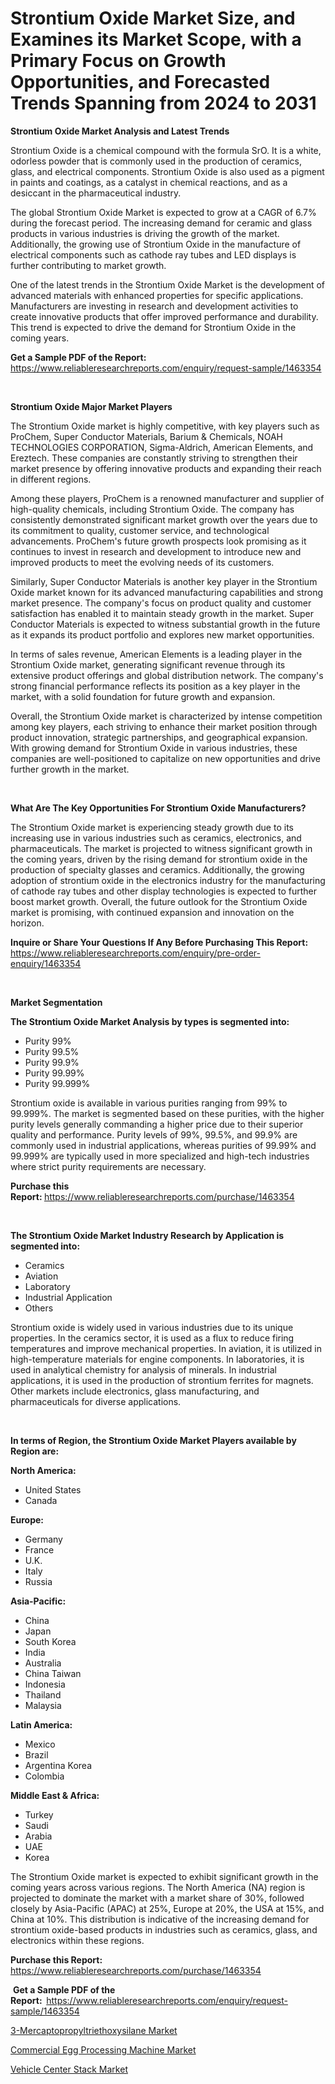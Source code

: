 <p><h1>Strontium Oxide Market Size, and Examines its Market Scope, with a Primary Focus on Growth Opportunities, and Forecasted Trends Spanning from 2024 to 2031</h1></p><p><strong>Strontium Oxide Market Analysis and Latest Trends</strong></p>
<p><p>Strontium Oxide is a chemical compound with the formula SrO. It is a white, odorless powder that is commonly used in the production of ceramics, glass, and electrical components. Strontium Oxide is also used as a pigment in paints and coatings, as a catalyst in chemical reactions, and as a desiccant in the pharmaceutical industry.</p><p>The global Strontium Oxide Market is expected to grow at a CAGR of 6.7% during the forecast period. The increasing demand for ceramic and glass products in various industries is driving the growth of the market. Additionally, the growing use of Strontium Oxide in the manufacture of electrical components such as cathode ray tubes and LED displays is further contributing to market growth.</p><p>One of the latest trends in the Strontium Oxide Market is the development of advanced materials with enhanced properties for specific applications. Manufacturers are investing in research and development activities to create innovative products that offer improved performance and durability. This trend is expected to drive the demand for Strontium Oxide in the coming years.</p></p>
<p><strong>Get a Sample PDF of the Report:&nbsp;</strong> <a href="https://www.reliableresearchreports.com/enquiry/request-sample/1463354">https://www.reliableresearchreports.com/enquiry/request-sample/1463354</a></p>
<p>&nbsp;</p>
<p><strong>Strontium Oxide Major Market Players</strong></p>
<p><p>The Strontium Oxide market is highly competitive, with key players such as ProChem, Super Conductor Materials, Barium & Chemicals, NOAH TECHNOLOGIES CORPORATION, Sigma-Aldrich, American Elements, and Ereztech. These companies are constantly striving to strengthen their market presence by offering innovative products and expanding their reach in different regions.</p><p>Among these players, ProChem is a renowned manufacturer and supplier of high-quality chemicals, including Strontium Oxide. The company has consistently demonstrated significant market growth over the years due to its commitment to quality, customer service, and technological advancements. ProChem's future growth prospects look promising as it continues to invest in research and development to introduce new and improved products to meet the evolving needs of its customers.</p><p>Similarly, Super Conductor Materials is another key player in the Strontium Oxide market known for its advanced manufacturing capabilities and strong market presence. The company's focus on product quality and customer satisfaction has enabled it to maintain steady growth in the market. Super Conductor Materials is expected to witness substantial growth in the future as it expands its product portfolio and explores new market opportunities.</p><p>In terms of sales revenue, American Elements is a leading player in the Strontium Oxide market, generating significant revenue through its extensive product offerings and global distribution network. The company's strong financial performance reflects its position as a key player in the market, with a solid foundation for future growth and expansion.</p><p>Overall, the Strontium Oxide market is characterized by intense competition among key players, each striving to enhance their market position through product innovation, strategic partnerships, and geographical expansion. With growing demand for Strontium Oxide in various industries, these companies are well-positioned to capitalize on new opportunities and drive further growth in the market.</p></p>
<p>&nbsp;</p>
<p><strong>What Are The Key Opportunities For Strontium Oxide Manufacturers?</strong></p>
<p><p>The Strontium Oxide market is experiencing steady growth due to its increasing use in various industries such as ceramics, electronics, and pharmaceuticals. The market is projected to witness significant growth in the coming years, driven by the rising demand for strontium oxide in the production of specialty glasses and ceramics. Additionally, the growing adoption of strontium oxide in the electronics industry for the manufacturing of cathode ray tubes and other display technologies is expected to further boost market growth. Overall, the future outlook for the Strontium Oxide market is promising, with continued expansion and innovation on the horizon.</p></p>
<p><strong>Inquire or Share Your Questions If Any Before Purchasing This Report:</strong> <a href="https://www.reliableresearchreports.com/enquiry/pre-order-enquiry/1463354">https://www.reliableresearchreports.com/enquiry/pre-order-enquiry/1463354</a></p>
<p>&nbsp;</p>
<p><strong>Market Segmentation</strong></p>
<p><strong>The Strontium Oxide Market Analysis by types is segmented into:</strong></p>
<p><ul><li>Purity 99%</li><li>Purity 99.5%</li><li>Purity 99.9%</li><li>Purity 99.99%</li><li>Purity 99.999%</li></ul></p>
<p><p>Strontium oxide is available in various purities ranging from 99% to 99.999%. The market is segmented based on these purities, with the higher purity levels generally commanding a higher price due to their superior quality and performance. Purity levels of 99%, 99.5%, and 99.9% are commonly used in industrial applications, whereas purities of 99.99% and 99.999% are typically used in more specialized and high-tech industries where strict purity requirements are necessary.</p></p>
<p><strong>Purchase this Report:&nbsp;</strong><a href="https://www.reliableresearchreports.com/purchase/1463354">https://www.reliableresearchreports.com/purchase/1463354</a></p>
<p>&nbsp;</p>
<p><strong>The Strontium Oxide Market Industry Research by Application is segmented into:</strong></p>
<p><ul><li>Ceramics</li><li>Aviation</li><li>Laboratory</li><li>Industrial Application</li><li>Others</li></ul></p>
<p><p>Strontium oxide is widely used in various industries due to its unique properties. In the ceramics sector, it is used as a flux to reduce firing temperatures and improve mechanical properties. In aviation, it is utilized in high-temperature materials for engine components. In laboratories, it is used in analytical chemistry for analysis of minerals. In industrial applications, it is used in the production of strontium ferrites for magnets. Other markets include electronics, glass manufacturing, and pharmaceuticals for diverse applications.</p></p>
<p>&nbsp;</p>
<p><strong>In terms of Region, the Strontium Oxide Market Players available by Region are:</strong></p>
<p>
    <p> <strong> North America: </strong>
        <ul>
            <li>United States</li>
            <li>Canada</li>
        </ul>
        </p> 
    <p> <strong> Europe: </strong>
        <ul>
            <li>Germany</li>
            <li>France</li>
            <li>U.K.</li>
            <li>Italy</li>
            <li>Russia</li>
        </ul>
        </p> 
    <p> <strong> Asia-Pacific: </strong>
        <ul>
            <li>China</li>
            <li>Japan</li>
            <li>South Korea</li>
            <li>India</li>
            <li>Australia</li>
            <li>China Taiwan</li>
            <li>Indonesia</li>
            <li>Thailand</li>
            <li>Malaysia</li>
        </ul>
        </p> 
    <p> <strong> Latin America: </strong>
        <ul>
            <li>Mexico</li>
            <li>Brazil</li>
            <li>Argentina Korea</li>
            <li>Colombia</li>
        </ul>
        </p> 
    <p> <strong> Middle East & Africa: </strong>
        <ul>
            <li>Turkey</li>
            <li>Saudi</li>
            <li>Arabia</li>
            <li>UAE</li>
            <li>Korea</li>
        </ul>
    </p>
    </p>
<p><p>The Strontium Oxide market is expected to exhibit significant growth in the coming years across various regions. The North America (NA) region is projected to dominate the market with a market share of 30%, followed closely by Asia-Pacific (APAC) at 25%, Europe at 20%, the USA at 15%, and China at 10%. This distribution is indicative of the increasing demand for strontium oxide-based products in industries such as ceramics, glass, and electronics within these regions.</p></p>
<p><strong>Purchase this Report: </strong><a href="https://www.reliableresearchreports.com/purchase/1463354">https://www.reliableresearchreports.com/purchase/1463354</a></p>
<p>&nbsp;<strong>Get a Sample PDF of the Report:&nbsp;&nbsp;</strong><a href="https://www.reliableresearchreports.com/enquiry/request-sample/1463354">https://www.reliableresearchreports.com/enquiry/request-sample/1463354</a></p>
<p><strong></strong></p>
<p><p><a href="https://view.publitas.com/reportprime-1/3-mercaptopropyltriethoxysilane-market-size-2023-2030-global-industrial-analysis-key-geographical-regions-market-share-top-key-players-product-types-and-forecast-research-report/">3-Mercaptopropyltriethoxysilane Market</a></p><p><a href="https://view.publitas.com/reportprime-1/commercial-egg-processing-machine-market-analysis-examines-its-scope-on-growth-opportunities-and-forecasted-trends-spanning-from-2023-to-2030/">Commercial Egg Processing Machine Market</a></p><p><a href="https://view.publitas.com/reportprime-1/vehicle-center-stack-market-size-market-trends-and-growth-outlook-forecasted-for-period-from-2023-to-2030/">Vehicle Center Stack Market</a></p></p>